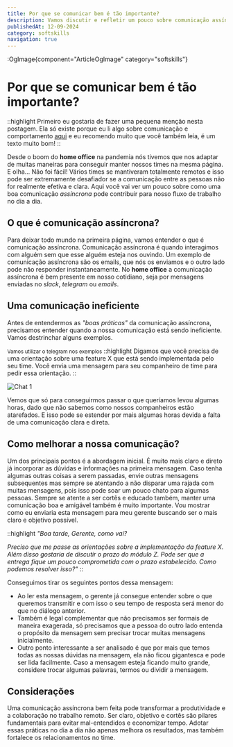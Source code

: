 ```yaml
---
title: Por que se comunicar bem é tão importante?
description: Vamos discutir e refletir um pouco sobre comunicação assíncrona bem feita é muito benéfica.
publishedAt: 12-09-2024
category: softskills
navigation: true
---
```


:OgImage{component="ArticleOgImage" category="softskills"}

# Por que se comunicar bem é tão importante?

::highlight
Primeiro eu gostaria de fazer uma pequena menção nesta postagem. Ela só existe porque eu li algo sobre comunicação e comportamento [aqui](https://www.alvseven.com/como-eu-escolhi-lidar-com-pessoas) e eu recomendo muito que você também leia, é um texto muito bom!
::

Desde o boom do **home office** na pandemia nós tivemos que nos adaptar de muitas maneiras para conseguir manter nossos times na mesma página. E olha... Não foi fácil!
Vários times se mantiveram totalmente remotos e isso pode ser extremamente desafiador se a comunicação entre as pessoas não for realmente efetiva e clara.
Aqui você vai ver um pouco sobre como uma boa comunicação _assíncrona_ pode contribuir para nosso fluxo de trabalho no dia a dia.

## O que é comunicação assíncrona?

Para deixar todo mundo na primeira página, vamos entender o que é comunicação assíncrona.
Comunicação assíncrona é quando interagimos com alguém sem que esse alguém esteja nos ouvindo. Um exemplo de comunicação assíncrona são os emails, que nós os enviamos e o outro lado pode não responder instantaneamente.
No **home office** a comunicação assíncrona é bem presente em nosso cotidiano, seja por mensagens enviadas no _slack_, _telegram_ ou _emails_.

## Uma comunicação ineficiente

Antes de entendermos as _"boas práticas"_ da comunicação assíncrona, precisamos entender quando a nossa comunicação está sendo ineficiente.
Vamos destrinchar alguns exemplos.

<small>Vamos utilizar o telegram nos exemplos</small>
::highlight
Digamos que você precisa de uma orientação sobre uma feature X que está sendo implementada pelo seu time. Você envia uma mensagem para seu companheiro de time para pedir essa orientação.
::

![Chat 1](/img/chat_1.png)

Vemos que só para conseguirmos passar o que queríamos levou algumas horas, dado que não sabemos como nossos companheiros estão atarefados.
E isso pode se estender por mais algumas horas devida a falta de uma comunicação clara e direta.

## Como melhorar a nossa comunicação?

Um dos principais pontos é a abordagem inicial. É muito mais claro e direto já incorporar as dúvidas e informações na primeira mensagem. Caso tenha algumas outras coisas a serem passadas, envie outras mensagens subsequentes mas sempre se atentando a não disparar uma rajada com muitas mensagens, pois isso pode soar um pouco chato para algumas pessoas.
Sempre se atente a ser cortês e educado também, manter uma comunicação boa e amigável também é muito importante.
Vou mostrar como eu enviaria esta mensagem para meu gerente buscando ser o mais claro e objetivo possível.

::highlight
_"Boa tarde, Gerente, como vai?_

_Preciso que me passe as orientações sobre a implementação da feature X. Além disso gostaria de discutir o prazo do módulo Z. Pode ser que a entrega fique um pouco comprometida com o prazo estabelecido. Como podemos resolver isso?"_
::

Conseguimos tirar os seguintes pontos dessa mensagem:

- Ao ler esta mensagem, o gerente já consegue entender sobre o que queremos transmitir e com isso o seu tempo de resposta será menor do que no diálogo anterior.
- Também é legal complementar que não precisamos ser formais de maneira exagerada, só precisamos que a pessoa do outro lado entenda o propósito da mensagem sem precisar trocar muitas mensagens inicialmente.
- Outro ponto interessante a ser analisado é que por mais que temos todas as nossas dúvidas na mensagem, ela não ficou gigantesca e pode ser lida facilmente. Caso a mensagem esteja ficando muito grande, considere trocar algumas palavras, termos ou dividir a mensagem.

## Considerações

Uma comunicação assíncrona bem feita pode transformar a produtividade e a colaboração no trabalho remoto. Ser claro, objetivo e cortês são pilares fundamentais para evitar mal-entendidos e economizar tempo. Adotar essas práticas no dia a dia não apenas melhora os resultados, mas também fortalece os relacionamentos no time.
